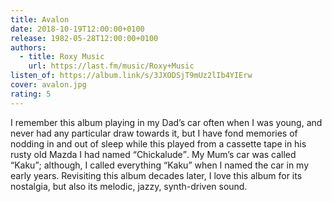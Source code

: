 ```yaml
---
title: Avalon
date: 2018-10-19T12:00:00+0100
release: 1982-05-28T12:00:00+0100
authors:
  - title: Roxy Music
    url: https://last.fm/music/Roxy+Music
listen_of: https://album.link/s/3JXODSjT9mUz2lIb4YIErw
cover: avalon.jpg
rating: 5
---
```


I remember this album playing in my Dad’s car often when I was young, and never had any particular draw towards it, but I have fond memories of nodding in and out of sleep while this played from a cassette tape in his rusty old Mazda I had named <q>Chickalude</q>. My Mum’s car was called <q>Kaku</q>; although, I called everything <q>Kaku</q> when I named the car in my early years. Revisiting this album decades later, I love this album for its nostalgia, but also its melodic, jazzy, synth-driven sound.
